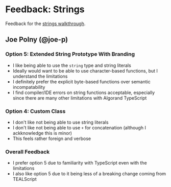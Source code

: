 # Feedback: Strings

Feedback for the [strings walkthrough](./../walkthroughs/strings.md).

## Joe Polny (@joe-p)

### Option 5: Extended String Prototype With Branding

- I like being able to use the `string` type and string literals
- Ideally would want to be able to use character-based functions, but I understand the limitations
- I definitely prefer the explicit byte-based functions over semantic incompatability
- I find compiler/IDE errors on string functions acceptable, especially since there are many other limitations with Algorand TypeScript

### Option 4: Custom Class

- I don't like not being able to use string literals
- I don't like not being able to use `+` for concatenation (although I ackknowledge this is minor)
- This feels rather foreign and verbose

### Overall Feedback

- I prefer option 5 due to familiarity with TypeScript even with the limitations
- I also like option 5 due to it being less of a breaking change coming from TEALScript
